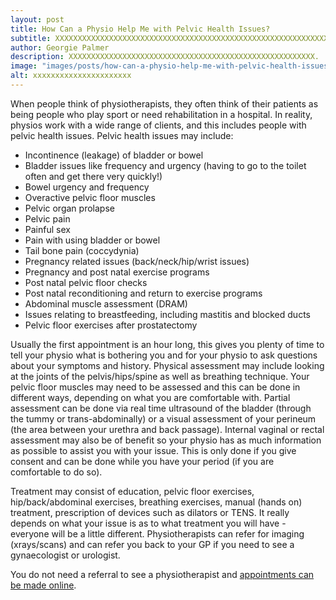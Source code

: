 ```yaml
---
layout: post
title: How Can a Physio Help Me with Pelvic Health Issues?
subtitle: XXXXXXXXXXXXXXXXXXXXXXXXXXXXXXXXXXXXXXXXXXXXXXXXXXXXXXXXXXXXXXXXXXXXXXXXXXXXXXX.
author: Georgie Palmer
description: XXXXXXXXXXXXXXXXXXXXXXXXXXXXXXXXXXXXXXXXXXXXXXXXXXXXXXX.
image: "images/posts/how-can-a-physio-help-me-with-pelvic-health-issues.jpg"
alt: xxxxxxxxxxxxxxxxxxxxxx
---
```

When people think of physiotherapists, they often think of their patients as being people who play sport or need rehabilitation in a hospital. In reality, physios work with a wide range of clients, and this includes people with pelvic health issues. Pelvic health issues may include:

- Incontinence (leakage) of bladder or bowel
- Bladder issues like frequency and urgency (having to go to the toilet often and get there very quickly!)
- Bowel urgency and frequency
- Overactive pelvic floor muscles
- Pelvic organ prolapse
- Pelvic pain 
- Painful sex
- Pain with using bladder or bowel
- Tail bone pain (coccydynia)
- Pregnancy related issues (back/neck/hip/wrist issues)
- Pregnancy and post natal exercise programs
- Post natal pelvic floor checks
- Post natal reconditioning and return to exercise programs
- Abdominal muscle assessment (DRAM)
- Issues relating to breastfeeding, including mastitis and blocked ducts
- Pelvic floor exercises after prostatectomy

Usually the first appointment is an hour long, this gives you plenty of time to tell your physio what is bothering you and for your physio to ask questions about your symptoms and history. Physical assessment may include looking at the joints of the pelvis/hips/spine as well as breathing technique. Your pelvic floor muscles may need to be assessed and this can be done in different ways, depending on what you are comfortable with. Partial assessment can be done via real time ultrasound of the bladder (through the tummy or trans-abdominally) or a visual assessment of your perineum (the area between your urethra and back passage). Internal vaginal or rectal assessment may also be of benefit so your physio has as much information as possible to assist you with your issue. This is only done if you give consent and can be done while you have your period (if you are comfortable to do so).

Treatment may consist of education, pelvic floor exercises, hip/back/abdominal exercises, breathing exercises, manual (hands on) treatment, prescription of devices such as dilators or TENS. It really depends on what your issue is as to what treatment you will have - everyone will be a little different. Physiotherapists can refer for imaging (xrays/scans) and can refer you back to your GP if you need to see a gynaecologist or urologist.

You do not need a referral to see a physiotherapist and [appointments can be made online](/book-appointment/).